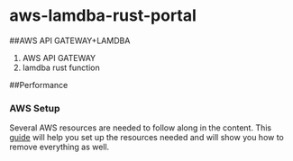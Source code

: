# aws-lamdba-rust-portal


##AWS API GATEWAY+LAMDBA
1. AWS API GATEWAY
2. lamdba rust function


##Performance




### AWS Setup
Several AWS resources are needed to follow along in the content. This [guide](https://github.com/LiQingMuBai/aws-lamdba-rust-portal/blob/master/AWS.md)
will help you set up the resources needed and will show you how to remove everything
as well.


